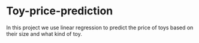 # Toy-price-prediction
In this project we use linear regression to predict the price of toys based on their size and what kind of toy.

